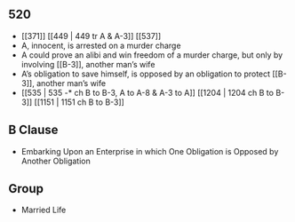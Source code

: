 ## 520
- [[371]] [[449 | 449 tr A &amp; A-3]] [[537]] 
- A, innocent, is arrested on a murder charge
- A could prove an alibi and win freedom of a murder charge, but only by involving [[B-3]], another man’s wife
- A’s obligation to save himself, is opposed by an obligation to protect [[B-3]], another man’s wife
- [[535 | 535 -* ch B to B-3, A to A-8 &amp; A-3 to A]] [[1204 | 1204 ch B to B-3]] [[1151 | 1151 ch B to B-3]] 

## B Clause
- Embarking Upon an Enterprise in which One Obligation is Opposed by Another Obligation

## Group
- Married Life


